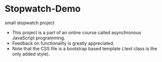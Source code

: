 # Stopwatch-Demo
small stopwatch project

- This project is a part of an online course called asynchronous JavaScript programming.
- Feedback on functionality is greatly appreciated.
- Note that the CSS file is a bootstrap based template (.text class is the only added style).
